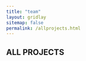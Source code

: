 ```yaml
---
title: "team"
layout: gridlay
sitemap: false
permalink: /allprojects.html
---
```


## ALL PROJECTS



<!-- <ul>
{% for post in site.posts %}
    <div class="jumbotron">
        <li>{{ post.date | date_to_string }}: <a href="{{ site.url }}{{ site.baseurl }}{{ post.url }}">{{ post.title}}</a></li>
    </div>
{% endfor %}
</ul> -->


